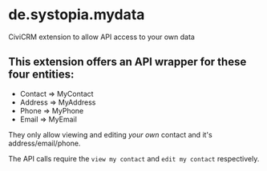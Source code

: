 # de.systopia.mydata
CiviCRM extension to allow API access to your own data

## This extension offers an API wrapper for these four entities:
 * Contact => MyContact
 * Address => MyAddress
 * Phone => MyPhone
 * Email => MyEmail

They only allow viewing and editing *your own* contact and it's address/email/phone.

The API calls require the ``view my contact`` and ``edit my contact`` respectively.
